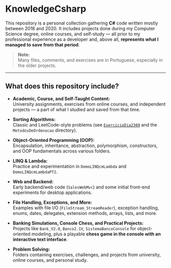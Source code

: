 # KnowledgeCsharp

This repository is a personal collection gathering **C#** code written mostly between 2018 and 2020. It includes projects done during my Computer Science degree, online courses, and self-study — all prior to my professional experience as a developer and, above all, **represents what I managed to save from that period**.

> **Note:**  
> Many files, comments, and exercises are in Portuguese, especially in the older projects.

---

## What does this repository include?

- **Academic, Course, and Self-Taught Content:**  
  University assignments, exercises from online courses, and independent projects — a part of what I studied and saved from that time.

- **Sorting Algorithms:**  
  Classic and LeetCode-style problems (see [`ExercicioDia2309`](https://github.com/juliomchado/KnowledgeCsharp/tree/master/ExercicioDia2309/ExercicioDia2309/Program.cs) and the `MetodosDeOrdenacao` directory).

- **Object-Oriented Programming (OOP):**  
  Encapsulation, inheritance, abstraction, polymorphism, constructors, and OOP fundamentals across various folders.

- **LINQ & Lambda:**  
  Practice and experimentation in `DemoLINQcmLambda` and `DemoLINQcmLambdaPT2`.

- **Web and Backend:**  
  Early backend/web code (`SalesWebMvc`) and some initial front-end experiments for desktop applications.

- **File Handling, Exceptions, and More:**  
  Examples with file I/O (`FileStream_StreamReader`), exception handling, enums, dates, delegates, extension methods, arrays, lists, and more.

- **Banking Simulations, Console Chess, and Practical Projects:**  
  Projects like `Bank_V2.0`, `Banco2.1V`, `SistemaBancoConsole` for object-oriented modeling, plus a playable **chess game in the console with an interactive text interface**.

- **Problem Solving:**  
  Folders containing exercises, challenges, and projects from university, online courses, and personal study.

